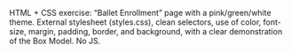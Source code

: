 HTML + CSS exercise: “Ballet Enrollment” page with a pink/green/white theme. External stylesheet (styles.css), clean selectors, use of color, font-size, margin, padding, border, and background, with a clear demonstration of the Box Model. No JS.
